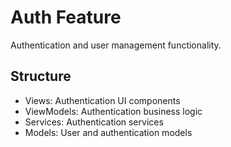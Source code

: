 # Auth Feature

Authentication and user management functionality.

## Structure
- Views: Authentication UI components
- ViewModels: Authentication business logic
- Services: Authentication services
- Models: User and authentication models
